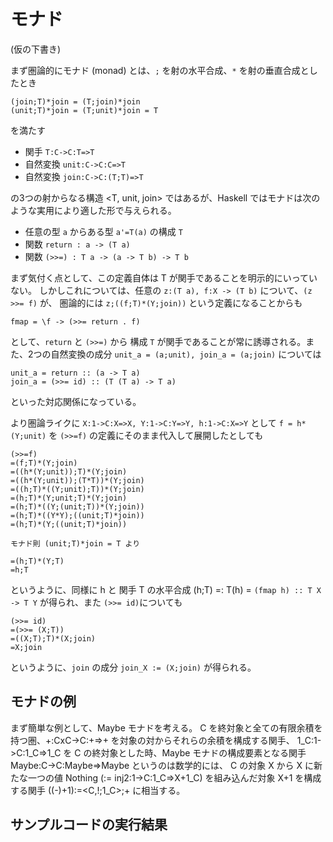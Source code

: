 # モナド

(仮の下書き)

まず圏論的にモナド (monad) とは、`;` を射の水平合成、`*` を射の垂直合成としたとき

```
(join;T)*join = (T;join)*join
(unit;T)*join = (T;unit)*join = T
```

を満たす

- 関手 `T:C->C:T=>T`
- 自然変換 `unit:C->C:C=>T`
- 自然変換 `join:C->C:(T;T)=>T`

の3つの射からなる構造 <T, unit, join> ではあるが、Haskell ではモナドは次のような実用により適した形で与えられる。

- 任意の型 `a` からある型 `a'=T(a)` の構成 `T`
- 関数 `return : a -> (T a)`
- 関数 `(>>=) : T a -> (a -> T b) -> T b`

まず気付く点として、この定義自体は T が関手であることを明示的にいっていない。
しかしこれについては、任意の `z:(T a), f:X -> (T b)` について、`(z >>= f)` が、
圏論的には `z;((f;T)*(Y;join))` という定義になることからも

`fmap = \f -> (>>= return . f)`

として、`return` と `(>>=)` から 構成 `T` が関手であることが常に誘導される。また、2つの自然変換の成分 `unit_a = (a;unit), join_a = (a;join)` については

```
unit_a = return :: (a -> T a)
join_a = (>>= id) :: (T (T a) -> T a)
```

といった対応関係になっている。

より圏論ライクに `X:1->C:X=>X, Y:1->C:Y=>Y, h:1->C:X=>Y` として `f = h*(Y;unit)` を `(>>=f)` の定義にそのまま代入して展開したとしても

```
(>>=f)
=(f;T)*(Y;join)
=((h*(Y;unit));T)*(Y;join)
=((h*(Y;unit));(T*T))*(Y;join)
=((h;T)*((Y;unit);T))*(Y;join)
=(h;T)*(Y;unit;T)*(Y;join)
=(h;T)*((Y;(unit;T))*(Y;join))
=(h;T)*((Y*Y);((unit;T)*join))
=(h;T)*(Y;((unit;T)*join))

モナド則 (unit;T)*join = T より

=(h;T)*(Y;T)
=h;T
```

というように、同様に h と 関手 T の水平合成 (h;T) =: T(h) = `(fmap h) :: T X -> T Y` が得られ、また `(>>= id)`についても

```
(>>= id)
=(>>= (X;T))
=((X;T);T)*(X;join)
=X;join
```

というように、`join` の成分 `join_X := (X;join)` が得られる。

## モナドの例

まず簡単な例として、Maybe モナドを考える。
C を終対象と全ての有限余積を持つ圏、+:CxC->C:+=>+ を対象の対からそれらの余積を構成する関手、
1_C:1->C:1_C=>1_C を C の終対象とした時、Maybe モナドの構成要素となる関手 Maybe:C->C:Maybe=>Maybe というのは数学的には、
C の対象 X から X に新たな一つの値 Nothing (:= inj2:1->C:1_C=>X+1_C) を組み込んだ対象 X+1 を構成する関手 ((-)+1):=<C,!;1_C>;+ に相当する。

## サンプルコードの実行結果
